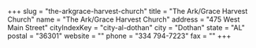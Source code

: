 +++
slug = "the-arkgrace-harvest-church"
title = "The Ark/Grace Harvest Church"
name = "The Ark/Grace Harvest Church"
address = "475 West Main Street"
cityIndexKey = "city-al-dothan"
city = "Dothan"
state = "AL"
postal = "36301"
website = ""
phone = "334 794-7223"
fax = ""
+++

